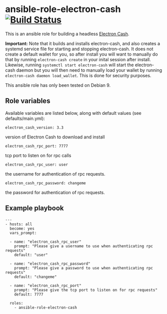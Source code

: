 # ansible-role-electron-cash [![Build Status](https://secure.travis-ci.org/davehorton/ansible-role-electron-cash.png)](http://travis-ci.org/davehorton/ansible-role-electron-cash)

This is an ansible role for building a headless [Electron Cash](https://electroncash.org/). 

**Important:** Note that it builds and installs electron-cash, and also creates a systemd service file for starting and stopping electron-cash.  It does not create a default wallet for you, so after install you will want to manually do that by running `electron-cash create` in your inital session after install.  Likewise, running `systemctl start electron-cash` will start the electron-cash daemon but you will then need to manually load your wallet by running `electron-cash daemon load_wallet`.  This is done for security purposes.

This ansible role has only been tested on Debian 9.

## Role variables

Available variables are listed below, along with default values (see defaults/main.yml):
```
electron_cash_version: 3.3
```
version of Electron Cash to download and install

```
electron_cash_rpc_port: 7777
```
tcp port to listen on for rpc calls
```
electron_cash_rpc_user: user
```
the username for authentication of rpc requests.
```
electron_cash_rpc_password: changeme
```
the password for authentication of rpc requests.

## Example playbook
```
---
- hosts: all
  become: yes
  vars_prompt:

  - name: "electron_cash_rpc_user"
    prompt: "Please give a username to use when authenticating rpc requests"
    default: "user"  

  - name: "electron_cash_rpc_password"
    prompt: "Please give a password to use when authenticating rpc requests"
    default: "changeme"  

  - name: "electron_cash_rpc_port"
    prompt: "Please give the tcp port to listen on for rpc requests"
    default: 7777

  roles:
    - ansible-role-electron-cash
```
